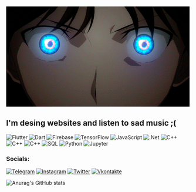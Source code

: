 ![Header](https://github.com/eurapatea/eurapatea/blob/main/assets/vi.gif)

## I'm desing websites and listen to sad music ;( 

    

![Flutter](https://img.shields.io/badge/-Flutter-090909?style=for-the-badge&logo=flutter&logoColor=47C5FB)
![Dart](https://img.shields.io/badge/-Dart-090909?style=for-the-badge&logo=dart&logoColor=097CDB)
![Firebase](https://img.shields.io/badge/-Firebase-090909?style=for-the-badge&logo=firebase&logoColor=F8C52C)
![TensorFlow](https://img.shields.io/badge/-TensorFlow-090909?style=for-the-badge&logo=tensorflow&logoColor=F88C00)
![JavaScript](https://img.shields.io/badge/-JavaScript-090909?style=for-the-badge&logo=JavaScript&logoColor=E9D54D)
![.Net](https://img.shields.io/badge/-Framework-090909?style=for-the-badge&logo=.net&logoColor=E5D3FF)
![C++](https://img.shields.io/badge/-C++-090909?style=for-the-badge&logo=C%2b%2b&logoColor=6296CC)
![C++](https://img.shields.io/badge/-C-090909?style=for-the-badge&logo=C%2b%2b&logoColor=6296CC)
![C++](https://img.shields.io/badge/-CSharp-090909?style=for-the-badge&logo=C%2b%2b&logoColor=6296CC)
![SQL](https://img.shields.io/badge/-SQL-090909?style=for-the-badge&logo=MYSQL&logoColor=6296CC)
![Python](https://img.shields.io/badge/-Python-090909?style=for-the-badge&logo=Python&logoColor=6296CC)
![Jupyter](https://img.shields.io/badge/-Jupyter-090909?style=for-the-badge&logo=Jupyter&logoColor=6296CC)
### Socials:
[![Telegram](https://img.shields.io/badge/-Telegram-090909?style=for-the-badge&logo=telegram&logoColor=27A0D9)](https://t.me/pythondspro)
[![Instagram](https://img.shields.io/badge/-Instagram-090909?style=for-the-badge&logo=instagram&logoColor=B4068E)](https://www.instagram.com/eurapatea)
[![Twitter](https://img.shields.io/badge/-Twitter-090909?style=for-the-badge&logo=Twitter&logoColor=1C9DEB)](https://twitter.com/angelwthh)
[![Vkontakte](https://img.shields.io/badge/-Vkontakte-090909?style=for-the-badge&logo=Vk&logoColor=4F7DB3)](https://vk.com/angelwth)

![Anurag's GitHub stats](https://github-readme-stats.vercel.app/api?username=eurapatea&theme=midnight-purple&show_icons=true)
